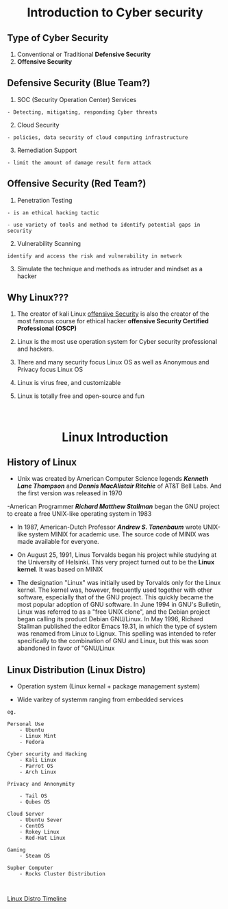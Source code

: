 <h1 align="center">Introduction to Cyber security</h1>

## Type of Cyber Security

1. Conventional or Traditional **Defensive Security**
2. **Offensive Security**


## Defensive Security (Blue Team?)

1. SOC (Security Operation Center) Services
```
- Detecting, mitigating, responding Cyber threats
```
2. Cloud Security
```
- policies, data security of cloud computing infrastructure
```
3. Remediation Support
```
- limit the amount of damage result form attack
```


## Offensive Security (Red Team?)

1. Penetration Testing
```
- is an ethical hacking tactic

- use variety of tools and method to identify potential gaps in security
```

2. Vulnerability Scanning
```
identify and access the risk and vulnerability in network
```

3. Simulate the technique and methods as intruder and mindset as a hacker

## Why Linux???


1. The creator of kali Linux [offensive Security](https://www.offensive-security.com) is also the creator of the most famous course for ethical hacker **offensive Security Certified Professional (OSCP)**

2. Linux is the most use operation system for Cyber security professional and hackers.

3. There and many security focus Linux OS as well as Anonymous and Privacy focus Linux OS


4. Linux is virus free, and customizable
5. Linux is totally free and open-source and fun
<br>


<h1 align="Center">Linux Introduction</h1>

## History of Linux

- Unix was created by American Computer Science legends ***Kenneth Lane Thompson*** and ***Dennis MacAlistair Ritchie*** of AT&T Bell Labs. And the first version was released in 1970

-American Programmer ***Richard Matthew Stallman*** began the GNU project to create a free UNIX-like operating system in 1983

- In 1987, American-Dutch Professor ***Andrew S. Tanenbaum*** wrote UNIX-like system MINIX for academic use. The source code of MINIX was made available for everyone.

- On August 25, 1991, Linus Torvalds began his project while studying at the University of Helsinki. This very project turned out to be the **Linux kernel**. It was based on MINIX

- The designation "Linux" was initially used by Torvalds only for the Linux kernel. The kernel was, however, frequently used together with other software, especially that of the GNU project. This quickly became the most popular adoption of GNU software. In June 1994 in GNU's Bulletin, Linux was referred to as a "free UNIX clone", and the Debian project began calling its product Debian GNU/Linux. In May 1996, Richard Stallman published the editor Emacs 19.31, in which the type of system was renamed from Linux to Lignux. This spelling was intended to refer specifically to the combination of GNU and Linux, but this was soon abandoned in favor of "GNU/Linux

## Linux Distribution (Linux Distro)

- Operation system (Linux kernal + package management system)

- Wide varitey of systemm ranging from embedded services

```
eg.

Personal Use
	- Ubuntu
	- Linux Mint
	- Fedora

Cyber security and Hacking
	- Kali Linux
	- Parrot OS
	- Arch Linux

Privacy and Annonymity

	- Tail OS
	- Qubes OS

Cloud Server
	- Ubuntu Sever
	- CentOS
	- Rokey Linux
	- Red-Hat Linux

Gaming 
	- Steam OS

Supber Computer
	- Rocks Cluster Distribution

 
```

[Linux Distro Timeline](https://upload.wikimedia.org/wikipedia/commons/1/1b/Linux_Distribution_Timeline.svg)

















